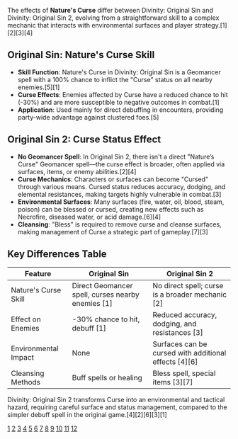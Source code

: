 The effects of **Nature's Curse** differ between Divinity: Original Sin and Divinity: Original Sin 2, evolving from a straightforward skill to a complex mechanic that interacts with environmental surfaces and player strategy.[1][2][3][4]

## Original Sin: Nature's Curse Skill

- **Skill Function**: Nature's Curse in Divinity: Original Sin is a Geomancer spell with a 100% chance to inflict the "Curse" status on all nearby enemies.[5][1]
- **Curse Effects**: Enemies affected by Curse have a reduced chance to hit (-30%) and are more susceptible to negative outcomes in combat.[1]
- **Application**: Used mainly for direct debuffing in encounters, providing party-wide advantage against clustered foes.[5]

## Original Sin 2: Curse Status Effect

- **No Geomancer Spell**: In Original Sin 2, there isn't a direct "Nature’s Curse" Geomancer spell—the curse effect is broader, often applied via surfaces, items, or enemy abilities.[2][4]
- **Curse Mechanics**: Characters or surfaces can become "Cursed" through various means. Cursed status reduces accuracy, dodging, and elemental resistances, making targets highly vulnerable in combat.[3]
- **Environmental Surfaces**: Many surfaces (fire, water, oil, blood, steam, poison) can be blessed or cursed, creating new effects such as Necrofire, diseased water, or acid damage.[6][4]
- **Cleansing**: "Bless" is required to remove curse and cleanse surfaces, making management of Curse a strategic part of gameplay.[7][3]

## Key Differences Table

| Feature                        | Original Sin                                      | Original Sin 2                                    |
|--------------------------------|---------------------------------------------------|---------------------------------------------------|
| Nature's Curse Skill           | Direct Geomancer spell, curses nearby enemies [1] | No direct spell; curse is a broader mechanic [2] |
| Effect on Enemies              | -30% chance to hit, debuff [1]               | Reduced accuracy, dodging, and resistances [3] |
| Environmental Impact           | None                                              | Surfaces can be cursed with additional effects [4][6]|
| Cleansing Methods              | Buff spells or healing                            | Bless spell, special items [3][7]        |

Divinity: Original Sin 2 transforms Curse into an environmental and tactical hazard, requiring careful surface and status management, compared to the simpler debuff spell in the original game.[4][2][6][3][1]

[1](https://divinity.fandom.com/wiki/Nature's_Curse)
[2](https://divinityoriginalsin2.wiki.fextralife.com/Status+Effects)
[3](https://gamerant.com/divinity-original-sin-2-how-to-remove-cure-curse-dos2/)
[4](https://forums.larian.com/ubbthreads.php?ubb=showflat&Number=599211)
[5](https://divinityoriginalsin.wiki.fextralife.com/Nature's+Curse)
[6](https://www.youtube.com/watch?v=6VKAG7MdKt4)
[7](https://steamcommunity.com/app/435150/discussions/0/1488861734120805130/)
[8](https://www.reddit.com/r/DivinityOriginalSin/comments/t52apr/what_is_your_guys_favorite_environmental_effects/)
[9](https://www.youtube.com/watch?v=KPlcMFgDhsU)
[10](https://steamcommunity.com/app/435150/discussions/0/1842367319517068828/)
[11](https://divinity.fandom.com/wiki/Status_Effects_(Original_Sin_2))
[12](https://steamcommunity.com/app/435150/discussions/0/2561864094350389423/)
